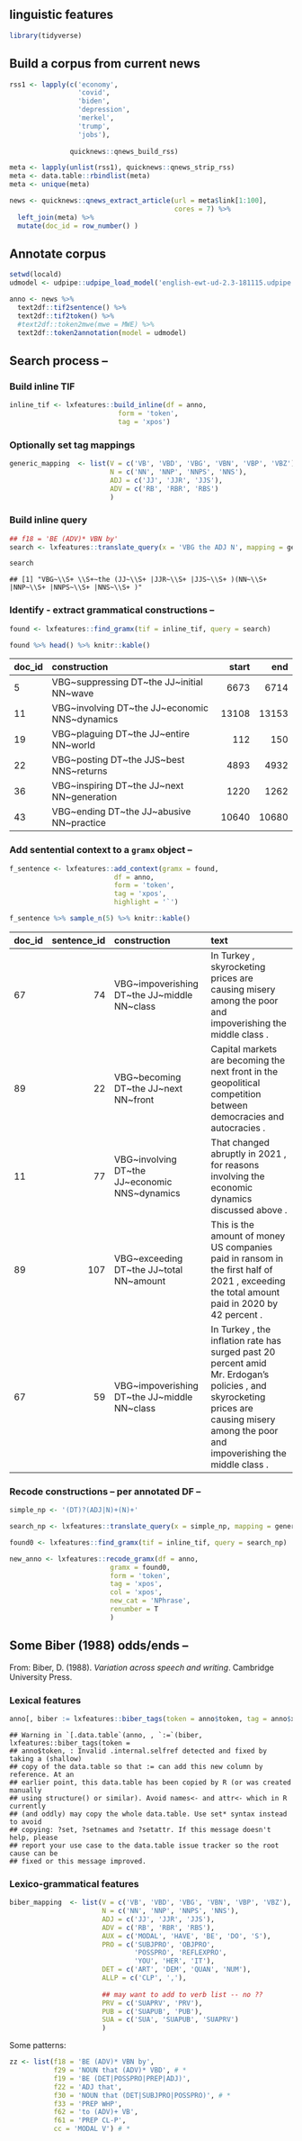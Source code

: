 ## linguistic features

``` r
library(tidyverse)
```

## Build a corpus from current news

``` r
rss1 <- lapply(c('economy', 
                 'covid', 
                 'biden', 
                 'depression', 
                 'merkel', 
                 'trump', 
                 'jobs'),
               
               quicknews::qnews_build_rss)

meta <- lapply(unlist(rss1), quicknews::qnews_strip_rss)
meta <- data.table::rbindlist(meta)
meta <- unique(meta)

news <- quicknews::qnews_extract_article(url = meta$link[1:100], 
                                         cores = 7) %>% 
  left_join(meta) %>%
  mutate(doc_id = row_number() )
```

## Annotate corpus

``` r
setwd(locald)
udmodel <- udpipe::udpipe_load_model('english-ewt-ud-2.3-181115.udpipe')

anno <- news %>% 
  text2df::tif2sentence() %>%
  text2df::tif2token() %>%
  #text2df::token2mwe(mwe = MWE) %>%
  text2df::token2annotation(model = udmodel)
```

## Search process –

### Build inline TIF

``` r
inline_tif <- lxfeatures::build_inline(df = anno, 
                           form = 'token', 
                           tag = 'xpos')
```

### Optionally set tag mappings

``` r
generic_mapping  <- list(V = c('VB', 'VBD', 'VBG', 'VBN', 'VBP', 'VBZ'),
                         N = c('NN', 'NNP', 'NNPS', 'NNS'),
                         ADJ = c('JJ', 'JJR', 'JJS'),
                         ADV = c('RB', 'RBR', 'RBS')
                         )
```

### Build inline query

``` r
## f18 = 'BE (ADV)* VBN by'
search <- lxfeatures::translate_query(x = 'VBG the ADJ N', mapping = generic_mapping)

search
```

    ## [1] "VBG~\\S+ \\S+~the (JJ~\\S+ |JJR~\\S+ |JJS~\\S+ )(NN~\\S+ |NNP~\\S+ |NNPS~\\S+ |NNS~\\S+ )"

### Identify - extract grammatical constructions –

``` r
found <- lxfeatures::find_gramx(tif = inline_tif, query = search)

found %>% head() %>% knitr::kable()
```

| doc_id | construction                                      | start |   end |
|:-------|:--------------------------------------------------|------:|------:|
| 5      | VBG\~suppressing DT\~the JJ\~initial NN\~wave     |  6673 |  6714 |
| 11     | VBG\~involving DT\~the JJ\~economic NNS\~dynamics | 13108 | 13153 |
| 19     | VBG\~plaguing DT\~the JJ\~entire NN\~world        |   112 |   150 |
| 22     | VBG\~posting DT\~the JJS\~best NNS\~returns       |  4893 |  4932 |
| 36     | VBG\~inspiring DT\~the JJ\~next NN\~generation    |  1220 |  1262 |
| 43     | VBG\~ending DT\~the JJ\~abusive NN\~practice      | 10640 | 10680 |

### Add sentential context to a `gramx` object –

``` r
f_sentence <- lxfeatures::add_context(gramx = found,
                          df = anno,
                          form = 'token', 
                          tag = 'xpos',
                          highlight = '`')

f_sentence %>% sample_n(5) %>% knitr::kable()
```

| doc_id | sentence_id | construction                                      | text                                                                                                                                                                                                                           |
|:-------|------------:|:--------------------------------------------------|:-------------------------------------------------------------------------------------------------------------------------------------------------------------------------------------------------------------------------------|
| 67     |          74 | VBG\~impoverishing DT\~the JJ\~middle NN\~class   | In Turkey , skyrocketing prices are causing misery among the poor and <span style="background-color:`">impoverishing the middle class</span> .                                                                                 |
| 89     |          22 | VBG\~becoming DT\~the JJ\~next NN\~front          | Capital markets are <span style="background-color:`">becoming the next front</span> in the geopolitical competition between democracies and autocracies .                                                                      |
| 11     |          77 | VBG\~involving DT\~the JJ\~economic NNS\~dynamics | That changed abruptly in 2021 , for reasons <span style="background-color:`">involving the economic dynamics</span> discussed above .                                                                                          |
| 89     |         107 | VBG\~exceeding DT\~the JJ\~total NN\~amount       | This is the amount of money US companies paid in ransom in the first half of 2021 , <span style="background-color:`">exceeding the total amount</span> paid in 2020 by 42 percent .                                            |
| 67     |          59 | VBG\~impoverishing DT\~the JJ\~middle NN\~class   | In Turkey , the inflation rate has surged past 20 percent amid Mr. Erdogan’s policies , and skyrocketing prices are causing misery among the poor and <span style="background-color:`">impoverishing the middle class</span> . |

### Recode constructions – per annotated DF –

``` r
simple_np <- '(DT)?(ADJ|N)+(N)+'

search_np <- lxfeatures::translate_query(x = simple_np, mapping = generic_mapping)
```

``` r
found0 <- lxfeatures::find_gramx(tif = inline_tif, query = search_np)

new_anno <- lxfeatures::recode_gramx(df = anno,
                         gramx = found0,
                         form = 'token', 
                         tag = 'xpos',
                         col = 'xpos',
                         new_cat = 'NPhrase',
                         renumber = T
                         )
```

## Some Biber (1988) odds/ends –

From: Biber, D. (1988). *Variation across speech and writing*. Cambridge
University Press.

### Lexical features

``` r
anno[, biber := lxfeatures::biber_tags(token = anno$token, tag = anno$xpos)]
```

    ## Warning in `[.data.table`(anno, , `:=`(biber, lxfeatures::biber_tags(token =
    ## anno$token, : Invalid .internal.selfref detected and fixed by taking a (shallow)
    ## copy of the data.table so that := can add this new column by reference. At an
    ## earlier point, this data.table has been copied by R (or was created manually
    ## using structure() or similar). Avoid names<- and attr<- which in R currently
    ## (and oddly) may copy the whole data.table. Use set* syntax instead to avoid
    ## copying: ?set, ?setnames and ?setattr. If this message doesn't help, please
    ## report your use case to the data.table issue tracker so the root cause can be
    ## fixed or this message improved.

### Lexico-grammatical features

``` r
biber_mapping  <- list(V = c('VB', 'VBD', 'VBG', 'VBN', 'VBP', 'VBZ'),
                       N = c('NN', 'NNP', 'NNPS', 'NNS'),
                       ADJ = c('JJ', 'JJR', 'JJS'),
                       ADV = c('RB', 'RBR', 'RBS'),
                       AUX = c('MODAL', 'HAVE', 'BE', 'DO', 'S'),
                       PRO = c('SUBJPRO', 'OBJPRO', 
                               'POSSPRO', 'REFLEXPRO', 
                               'YOU', 'HER', 'IT'),
                       DET = c('ART', 'DEM', 'QUAN', 'NUM'),
                       ALLP = c('CLP', ','),
                       
                       ## may want to add to verb list -- no ??
                       PRV = c('SUAPRV', 'PRV'),
                       PUB = c('SUAPUB', 'PUB'),
                       SUA = c('SUA', 'SUAPUB', 'SUAPRV')
                       )
```

Some patterns:

``` r
zz <- list(f18 = 'BE (ADV)* VBN by',
           f29 = 'NOUN that (ADV)* VBD', # *
           f19 = 'BE (DET|POSSPRO|PREP|ADJ)',
           f22 = 'ADJ that',
           f30 = 'NOUN that (DET|SUBJPRO|POSSPRO)', # *
           f33 = 'PREP WHP',
           f62 = 'to (ADV)+ VB',
           f61 = 'PREP CL-P',
           cc = 'MODAL V') # *
```
